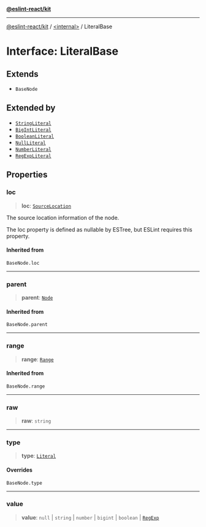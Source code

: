 [**@eslint-react/kit**](../../README.md)

***

[@eslint-react/kit](../../README.md) / [\<internal\>](../README.md) / LiteralBase

# Interface: LiteralBase

## Extends

- `BaseNode`

## Extended by

- [`StringLiteral`](StringLiteral.md)
- [`BigIntLiteral`](BigIntLiteral.md)
- [`BooleanLiteral`](BooleanLiteral.md)
- [`NullLiteral`](NullLiteral.md)
- [`NumberLiteral`](NumberLiteral.md)
- [`RegExpLiteral`](RegExpLiteral.md)

## Properties

### loc

> **loc**: [`SourceLocation`](SourceLocation.md)

The source location information of the node.

The loc property is defined as nullable by ESTree, but ESLint requires this property.

#### Inherited from

`BaseNode.loc`

***

### parent

> **parent**: [`Node`](../type-aliases/Node.md)

#### Inherited from

`BaseNode.parent`

***

### range

> **range**: [`Range`](../type-aliases/Range.md)

#### Inherited from

`BaseNode.range`

***

### raw

> **raw**: `string`

***

### type

> **type**: [`Literal`](../enumerations/AST_NODE_TYPES.md#literal)

#### Overrides

`BaseNode.type`

***

### value

> **value**: `null` \| `string` \| `number` \| `bigint` \| `boolean` \| [`RegExp`](https://developer.mozilla.org/docs/Web/JavaScript/Reference/Global_Objects/RegExp)
